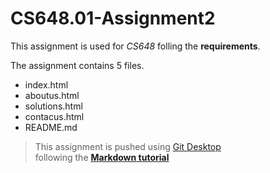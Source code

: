 # CS648.01-Assignment2
 
This assignment is used for _CS648_ folling the **requirements**.

The assignment contains 5 files.
- index.html
- aboutus.html
- solutions.html
- contacus.html
- README.md
> This assignment is pushed using [Git Desktop](https://desktop.github.com/)  
> following the [**Markdown tutorial**](https://www.markdowntutorial.com/)
